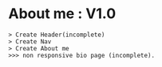 # About me : V1.0

    > Create Header(incomplete)
    > Create Nav
    > Create About me
    >>> non responsive bio page (incomplete).
